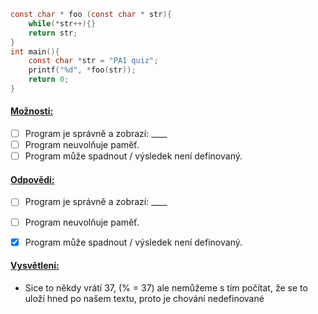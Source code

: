 ```c
const char * foo (const char * str){
	while(*str++){}
	return str;
}
int main(){
	const char *str = "PA1 quiz";
	printf("%d", *foo(str));
	return 0;
}
```
#### <u>Možnosti:</u>
- [ ] Program je správně a zobrazí: ____ 
- [ ] Program neuvolňuje paměť. 
- [ ] Program může spadnout / výsledek není definovaný.

#### <u>Odpovědi:</u>
- [ ] Program je správně a zobrazí: ____ 
- [ ] Program neuvolňuje paměť. 
- [x] Program může spadnout / výsledek není definovaný.


#### <u>Vysvětlení:</u>
- Sice to někdy vrátí 37, (% = 37) ale nemůžeme s tím počítat, že se to uloží hned po našem textu, proto je chování nedefinované